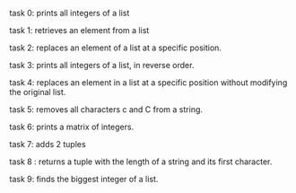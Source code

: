 task 0: prints all integers of a list

task 1: retrieves an element from a list

task 2: replaces an element of a list at a specific position.

task 3: prints all integers of a list, in reverse order.

task 4: replaces an element in a list at a specific position without modifying the original list.

task 5: removes all characters c and C from a string.

task 6: prints a matrix of integers.

task 7: adds 2 tuples

task 8 : returns a tuple with the length of a string and its first character.

task 9: finds the biggest integer of a list.